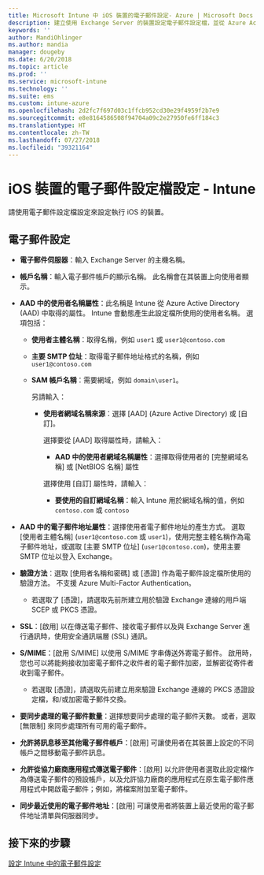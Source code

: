```yaml
---
title: Microsoft Intune 中 iOS 裝置的電子郵件設定- Azure | Microsoft Docs
description: 建立使用 Exchange Server 的裝置設定電子郵件設定檔，並從 Azure Active Directory 中擷取屬性。 您也可以在 iOS 裝置上使用 Microsoft Intune 來啟用 SSL、使用憑證或使用者名稱/密碼驗證使用者，以及同步處理電子郵件。
keywords: ''
author: MandiOhlinger
ms.author: mandia
manager: dougeby
ms.date: 6/20/2018
ms.topic: article
ms.prod: ''
ms.service: microsoft-intune
ms.technology: ''
ms.suite: ems
ms.custom: intune-azure
ms.openlocfilehash: 2d2fc7f697d03c1ffcb952cd30e29f4959f2b7e9
ms.sourcegitcommit: e8e8164586508f94704a09c2e27950fe6ff184c3
ms.translationtype: HT
ms.contentlocale: zh-TW
ms.lasthandoff: 07/27/2018
ms.locfileid: "39321164"
---
```

# <a name="email-profile-settings-for-ios-devices---intune"></a>iOS 裝置的電子郵件設定檔設定 - Intune

請使用電子郵件設定檔設定來設定執行 iOS 的裝置。

## <a name="email-settings"></a>電子郵件設定

- **電子郵件伺服器**：輸入 Exchange Server 的主機名稱。
- **帳戶名稱**：輸入電子郵件帳戶的顯示名稱。 此名稱會在其裝置上向使用者顯示。
- **AAD 中的使用者名稱屬性**：此名稱是 Intune 從 Azure Active Directory (AAD) 中取得的屬性。 Intune 會動態產生此設定檔所使用的使用者名稱。 選項包括：
  - **使用者主體名稱**：取得名稱，例如 `user1` 或 `user1@contoso.com`
  - **主要 SMTP 位址**：取得電子郵件地址格式的名稱，例如 `user1@contoso.com`
  - **SAM 帳戶名稱**：需要網域，例如 `domain\user1`。

    另請輸入：  
    - **使用者網域名稱來源**：選擇 [AAD] (Azure Active Directory) 或 [自訂]。

      選擇要從 [AAD] 取得屬性時，請輸入：
      - **AAD 中的使用者網域名稱屬性**：選擇取得使用者的 [完整網域名稱] 或 [NetBIOS 名稱] 屬性

      選擇使用 [自訂] 屬性時，請輸入：
      - **要使用的自訂網域名稱**：輸入 Intune 用於網域名稱的值，例如 `contoso.com` 或 `contoso`

- **AAD 中的電子郵件地址屬性**：選擇使用者電子郵件地址的產生方式。 選取 [使用者主體名稱] (`user1@contoso.com` 或 `user1`)，使用完整主體名稱作為電子郵件地址，或選取 [主要 SMTP 位址] (`user1@contoso.com`)，使用主要 SMTP 位址以登入 Exchange。
- **驗證方法**：選取 [使用者名稱和密碼] 或 [憑證] 作為電子郵件設定檔所使用的驗證方法。 不支援 Azure Multi-Factor Authentication。
  - 若選取了 [憑證]，請選取先前所建立用於驗證 Exchange 連線的用戶端 SCEP 或 PKCS 憑證。
- **SSL**：[啟用] 以在傳送電子郵件、接收電子郵件以及與 Exchange Server 進行通訊時，使用安全通訊端層 (SSL) 通訊。
- **S/MIME**：[啟用 S/MIME] 以使用 S/MIME 字串傳送外寄電子郵件。 啟用時，您也可以將能夠接收加密電子郵件之收件者的電子郵件加密，並解密從寄件者收到電子郵件。
  - 若選取 [憑證]，請選取先前建立用來驗證 Exchange 連線的 PKCS 憑證設定檔，和/或加密電子郵件交換。
- **要同步處理的電子郵件數量**：選擇想要同步處理的電子郵件天數。 或者，選取 [無限制] 來同步處理所有可用的電子郵件。
- **允許將訊息移至其他電子郵件帳戶**：[啟用] 可讓使用者在其裝置上設定的不同帳戶之間移動電子郵件訊息。
- **允許從協力廠商應用程式傳送電子郵件**：[啟用] 以允許使用者選取此設定檔作為傳送電子郵件的預設帳戶，以及允許協力廠商的應用程式在原生電子郵件應用程式中開啟電子郵件；例如，將檔案附加至電子郵件。
- **同步最近使用的電子郵件地址**：[啟用] 可讓使用者將裝置上最近使用的電子郵件地址清單與伺服器同步。

## <a name="next-steps"></a>接下來的步驟
[設定 Intune 中的電子郵件設定](email-settings-configure.md)
